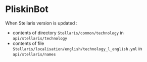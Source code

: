# PliskinBot

When Stellaris version is updated :

* contents of directory `Stellaris/common/technology` in `api/stellaris/technology`
* contents of file `Stellaris/localisation/english/technology_l_english.yml` in `api/stellaris/names`
